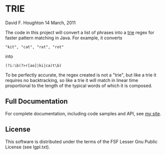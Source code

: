 TRIE
====

David F. Houghton
14 March, 2011

The code in this project will convert a list of phrases into a [trie][] regex for faster pattern matching in Java. For example, it converts

    "kit", "cat", "rat", "rot"

into

    (?i:\b(?>r[ao]|ki|ca)t\b)

To be perfectly accurate, the regex created is not a "trie", but like a trie it requires no backtracking, so like a trie it will match in linear time proportional to the length of the typical words of which it is composed.

Full Documentation
------------------

For complete documentation, including code samples and API, see [my site][docs].

License
-------
This software is distributed under the terms of the FSF Lesser Gnu Public License (see lgpl.txt).

[trie]: http://en.wikipedia.org/wiki/Trie
[docs]: http://dfhoughton.org/trie/
